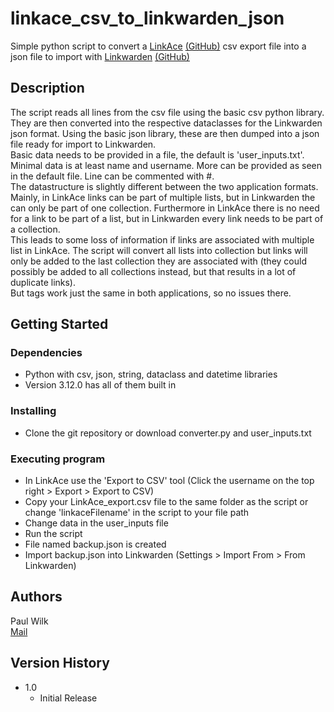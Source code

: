 # linkace_csv_to_linkwarden_json

Simple python script to convert a [LinkAce](https://www.linkace.org/) [(GitHub)](https://github.com/Kovah/LinkAce/) csv export file into a json file to import with [Linkwarden](https://linkwarden.app/) [(GitHub)](https://github.com/linkwarden/linkwarden)

## Description

The script reads all lines from the csv file using the basic csv python library. They are then converted into the respective dataclasses for the Linkwarden json format.
Using the basic json library, these are then dumped into a json file ready for import to Linkwarden.  
Basic data needs to be provided in a file, the default is 'user_inputs.txt'. Minimal data is at least name and username. More can be provided as seen in the default file. Line can be commented with #.  
The datastructure is slightly different between the two application formats. Mainly, in LinkAce links can be part of multiple lists, but in Linkwarden the can only be part of one collection. Furthermore in LinkAce there is no need for a link to be part of a list, but in Linkwarden every link needs to be part of a collection.  
This leads to some loss of information if links are associated with multiple list in LinkAce. The script will convert all lists into collection but links will only be added to the last collection they are associated with (they could possibly be added to all collections instead, but that results in a lot of duplicate links).  
But tags work just the same in both applications, so no issues there.

## Getting Started

### Dependencies

* Python with csv, json, string, dataclass and datetime libraries
* Version 3.12.0 has all of them built in

### Installing

* Clone the git repository or download converter.py and user_inputs.txt

### Executing program

* In LinkAce use the 'Export to CSV' tool (Click the username on the top right > Export > Export to CSV)
* Copy your LinkAce_export.csv file to the same folder as the script or change 'linkaceFilename' in the script to your file path
* Change data in the user_inputs file
* Run the script
* File named backup.json is created
* Import backup.json into Linkwarden (Settings > Import From > From Linkwarden)

## Authors

Paul Wilk  
[Mail](mailto:opensource@wilkmail.de)

## Version History

* 1.0
    * Initial Release